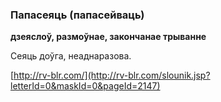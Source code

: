 ### Папасеяць (папасейваць)
**дзеяслоў, размоўнае, закончанае трыванне**

Сеяць доўга, неаднаразова.

<a rel="author">[http://rv-blr.com/](http://rv-blr.com/slounik.jsp?letterId=0&maskId=0&pageId=2147)</a>
